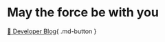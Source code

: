 # May the force be with you

[:notebook: Developer Blog](https://www.giraycoskun.dev/blog/){ .md-button }
